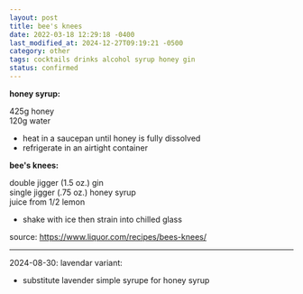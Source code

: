 ```yaml
---
layout: post
title: bee's knees
date: 2022-03-18 12:29:18 -0400
last_modified_at: 2024-12-27T09:19:21 -0500
category: other
tags: cocktails drinks alcohol syrup honey gin
status: confirmed
---
```

**honey syrup:**

425g honey  
120g water  
* heat in a saucepan until honey is fully dissolved
* refrigerate in an airtight container

**bee's knees:**

double jigger (1.5 oz.) gin  
single jigger (.75 oz.) honey syrup  
juice from 1/2 lemon  
* shake with ice then strain into chilled glass

source: <https://www.liquor.com/recipes/bees-knees/>

---

2024-08-30: lavendar variant:
* substitute lavender simple syrupe for honey syrup
